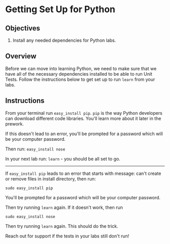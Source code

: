 # Getting Set Up for Python

## Objectives

1. Install any needed dependencies for Python labs.

## Overview

Before we can move into learning Python, we need to make sure that we have all of the necessary dependencies installed to be able to run Unit Tests. Follow the instructions below to get set up to run `learn` from your labs.

## Instructions

From your terminal run `easy_install pip`. `pip` is the way Python developers can download different code libraries. You'll learn more about it later in the prework.

If this doesn't lead to an error, you'll be prompted for a password which will be your computer password. 

Then run: `easy_install nose`

In your next lab run: `learn` - you should be all set to go.

---

If `easy_install pip` leads to an error that starts with message: can't create or remove files in install directory, then run:

`sudo easy_install pip`

You'll be prompted for a password which will be your computer password. 

Then try running `learn` again. If it doesn't work, then run

`sudo easy_install nose`

Then try running `learn` again. This should do the trick. 

Reach out for support if the tests in your labs still don't run!